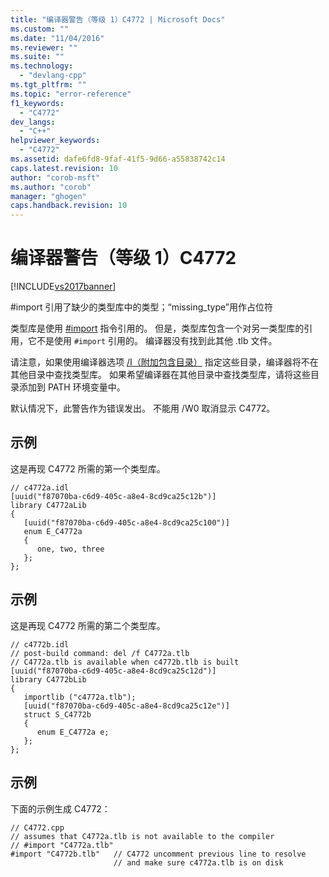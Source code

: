 ```yaml
---
title: "编译器警告（等级 1）C4772 | Microsoft Docs"
ms.custom: ""
ms.date: "11/04/2016"
ms.reviewer: ""
ms.suite: ""
ms.technology: 
  - "devlang-cpp"
ms.tgt_pltfrm: ""
ms.topic: "error-reference"
f1_keywords: 
  - "C4772"
dev_langs: 
  - "C++"
helpviewer_keywords: 
  - "C4772"
ms.assetid: dafe6fd8-9faf-41f5-9d66-a55838742c14
caps.latest.revision: 10
author: "corob-msft"
ms.author: "corob"
manager: "ghogen"
caps.handback.revision: 10
---
```

# 编译器警告（等级 1）C4772
[!INCLUDE[vs2017banner](../../assembler/inline/includes/vs2017banner.md)]

\#import 引用了缺少的类型库中的类型；“missing\_type”用作占位符  
  
 类型库是使用 [\#import](../../preprocessor/hash-import-directive-cpp.md) 指令引用的。  但是，类型库包含一个对另一类型库的引用，它不是使用 `#import` 引用的。  编译器没有找到此其他 .tlb 文件。  
  
 请注意，如果使用编译器选项 [\/I（附加包含目录）](../../build/reference/i-additional-include-directories.md) 指定这些目录，编译器将不在其他目录中查找类型库。  如果希望编译器在其他目录中查找类型库，请将这些目录添加到 PATH 环境变量中。  
  
 默认情况下，此警告作为错误发出。  不能用 \/W0 取消显示 C4772。  
  
## 示例  
 这是再现 C4772 所需的第一个类型库。  
  
```  
// c4772a.idl  
[uuid("f87070ba-c6d9-405c-a8e4-8cd9ca25c12b")]  
library C4772aLib  
{  
   [uuid("f87070ba-c6d9-405c-a8e4-8cd9ca25c100")]  
   enum E_C4772a  
   {  
      one, two, three  
   };  
};  
```  
  
## 示例  
 这是再现 C4772 所需的第二个类型库。  
  
```  
// c4772b.idl  
// post-build command: del /f C4772a.tlb  
// C4772a.tlb is available when c4772b.tlb is built  
[uuid("f87070ba-c6d9-405c-a8e4-8cd9ca25c12d")]  
library C4772bLib  
{  
   importlib ("c4772a.tlb");  
   [uuid("f87070ba-c6d9-405c-a8e4-8cd9ca25c12e")]  
   struct S_C4772b  
   {  
      enum E_C4772a e;  
   };  
};  
```  
  
## 示例  
 下面的示例生成 C4772：  
  
```  
// C4772.cpp  
// assumes that C4772a.tlb is not available to the compiler  
// #import "C4772a.tlb"  
#import "C4772b.tlb"   // C4772 uncomment previous line to resolve  
                       // and make sure c4772a.tlb is on disk  
```